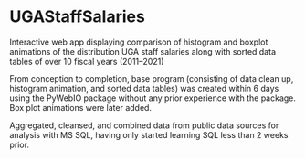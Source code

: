# UGAStaffSalaries
Interactive web app displaying comparison of histogram and boxplot animations of the distribution UGA staff salaries along with sorted data tables of over 10 fiscal years (2011–2021)

From conception to completion, base program (consisting of data clean up, histogram animation, and sorted data tables) was created within 6 days using the PyWebIO package without any prior experience with the package. Box plot animations were later added.

Aggregated, cleansed, and combined data from public data sources for analysis with MS SQL, having only started learning SQL less than 2 weeks prior.

